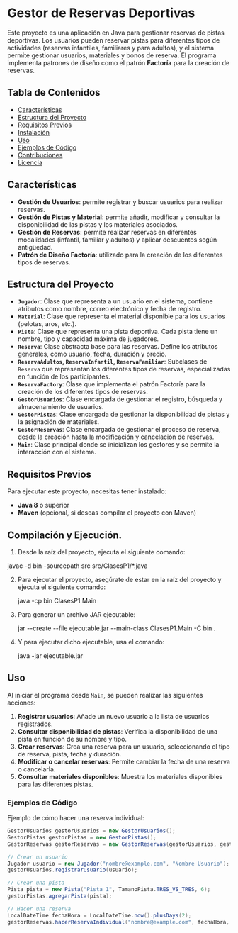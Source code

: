 # Gestor de Reservas Deportivas

Este proyecto es una aplicación en Java para gestionar reservas de pistas deportivas. Los usuarios pueden reservar pistas para diferentes tipos de actividades (reservas infantiles, familiares y para adultos), y el sistema permite gestionar usuarios, materiales y bonos de reserva. El programa implementa patrones de diseño como el patrón **Factoría** para la creación de reservas.

## Tabla de Contenidos
- [Características](#características)
- [Estructura del Proyecto](#estructura-del-proyecto)
- [Requisitos Previos](#requisitos-previos)
- [Instalación](#instalación)
- [Uso](#uso)
- [Ejemplos de Código](#ejemplos-de-código)
- [Contribuciones](#contribuciones)
- [Licencia](#licencia)

## Características

- **Gestión de Usuarios**: permite registrar y buscar usuarios para realizar reservas.
- **Gestión de Pistas y Material**: permite añadir, modificar y consultar la disponibilidad de las pistas y los materiales asociados.
- **Gestión de Reservas**: permite realizar reservas en diferentes modalidades (infantil, familiar y adultos) y aplicar descuentos según antigüedad.
- **Patrón de Diseño Factoría**: utilizado para la creación de los diferentes tipos de reservas.
  
## Estructura del Proyecto

- **`Jugador`**: Clase que representa a un usuario en el sistema, contiene atributos como nombre, correo electrónico y fecha de registro.
- **`Material`**: Clase que representa el material disponible para los usuarios (pelotas, aros, etc.).
- **`Pista`**: Clase que representa una pista deportiva. Cada pista tiene un nombre, tipo y capacidad máxima de jugadores.
- **`Reserva`**: Clase abstracta base para las reservas. Define los atributos generales, como usuario, fecha, duración y precio.
- **`ReservaAdultos`, `ReservaInfantil`, `ReservaFamiliar`**: Subclases de `Reserva` que representan los diferentes tipos de reservas, especializadas en función de los participantes.
- **`ReservaFactory`**: Clase que implementa el patrón Factoría para la creación de los diferentes tipos de reservas.
- **`GestorUsuarios`**: Clase encargada de gestionar el registro, búsqueda y almacenamiento de usuarios.
- **`GestorPistas`**: Clase encargada de gestionar la disponibilidad de pistas y la asignación de materiales.
- **`GestorReservas`**: Clase encargada de gestionar el proceso de reserva, desde la creación hasta la modificación y cancelación de reservas.
- **`Main`**: Clase principal donde se inicializan los gestores y se permite la interacción con el sistema.

## Requisitos Previos

Para ejecutar este proyecto, necesitas tener instalado:
- **Java 8** o superior
- **Maven** (opcional, si deseas compilar el proyecto con Maven)

## Compilación y Ejecución.

1. Desde la raíz del proyecto, ejecuta el siguiente comando:
   
  javac -d bin -sourcepath src src/ClasesP1/*.java

2. Para ejecutar el proyecto, asegúrate de estar en la raíz del proyecto y ejecuta el siguiente comando:

   java -cp bin ClasesP1.Main

3. Para generar un archivo JAR ejecutable:

   jar --create --file ejecutable.jar --main-class ClasesP1.Main -C bin .

4. Y para ejecutar dicho ejecutable, usa el comando:

   java -jar ejecutable.jar

## Uso

Al iniciar el programa desde `Main`, se pueden realizar las siguientes acciones:
1. **Registrar usuarios**: Añade un nuevo usuario a la lista de usuarios registrados.
2. **Consultar disponibilidad de pistas**: Verifica la disponibilidad de una pista en función de su nombre y tipo.
3. **Crear reservas**: Crea una reserva para un usuario, seleccionando el tipo de reserva, pista, fecha y duración.
4. **Modificar o cancelar reservas**: Permite cambiar la fecha de una reserva o cancelarla.
5. **Consultar materiales disponibles**: Muestra los materiales disponibles para las diferentes pistas.

### Ejemplos de Código

Ejemplo de cómo hacer una reserva individual:
```java
GestorUsuarios gestorUsuarios = new GestorUsuarios();
GestorPistas gestorPistas = new GestorPistas();
GestorReservas gestorReservas = new GestorReservas(gestorUsuarios, gestorPistas);

// Crear un usuario
Jugador usuario = new Jugador("nombre@example.com", "Nombre Usuario");
gestorUsuarios.registrarUsuario(usuario);

// Crear una pista
Pista pista = new Pista("Pista 1", TamanoPista.TRES_VS_TRES, 6);
gestorPistas.agregarPista(pista);

// Hacer una reserva
LocalDateTime fechaHora = LocalDateTime.now().plusDays(2);
gestorReservas.hacerReservaIndividual("nombre@example.com", fechaHora, 60, "Pista 1", 4, TipoReserva.FAMILIAR);
